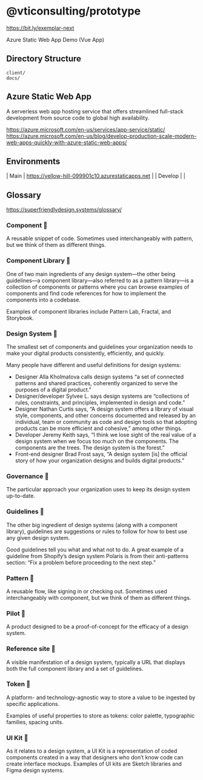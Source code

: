 # @vticonsulting/prototype

https://bit.ly/exemplar-next

Azure Static Web App Demo (Vue App)

## Directory Structure

```
client/
docs/
```

## Azure Static Web App

A serverless web app hosting service that offers streamlined full-stack development from source code to global high availability.

<https://azure.microsoft.com/en-us/services/app-service/static/>
https://azure.microsoft.com/en-us/blog/develop-production-scale-modern-web-apps-quickly-with-azure-static-web-apps/

## Environments

| Main | https://yellow-hill-099901c10.azurestaticapps.net |
| Develop | |


## Glossary
https://superfriendlydesign.systems/glossary/



### Component 🔗

A reusable snippet of code. Sometimes used interchangeably with pattern, but we think of them as different things.

### Component Library 🔗

One of two main ingredients of any design system—the other being guidelines—a component library—also referred to as a pattern library—is a collection of components or patterns where you can browse examples of components and find code references for how to implement the components into a codebase.

Examples of component libraries include Pattern Lab, Fractal, and Storybook.


### Design System 🔗


The smallest set of components and guidelines your organization needs to make your digital products consistently, efficiently, and quickly.

Many people have different and useful definitions for design systems:

- Designer Alla Kholmatova calls design systems “a set of connected patterns and shared practices, coherently organized to serve the purposes of a digital product.”
- Designer/developer Sylvee L. says design systems are “collections of rules, constraints, and principles, implemented in design and code.”
- Designer Nathan Curtis says, “A design system offers a library of visual style, components, and other concerns documented and released by an individual, team or community as code and design tools so that adopting products can be more efficient and cohesive,” among other things.
- Developer Jeremy Keith says, “I think we lose sight of the real value of a design system when we focus too much on the components. The components are the trees. The design system is the forest.”
- Front-end designer Brad Frost says, “A design system [is] the official story of how your organization designs and builds digital products.”



### Governance 🔗

The particular approach your organization uses to keep its design system up-to-date.

### Guidelines 🔗

The other big ingredient of design systems (along with a component library), guidelines are suggestions or rules to follow for how to best use any given design system.

Good guidelines tell you what and what not to do. A great example of a guideline from Shopify’s design system Polaris is from their anti-patterns section: “Fix a problem before proceeding to the next step.”

### Pattern 🔗

A reusable flow, like signing in or checking out. Sometimes used interchangeably with component, but we think of them as different things.

### Pilot 🔗

A product designed to be a proof-of-concept for the efficacy of a design system.


### Reference site 🔗

A visible manifestation of a design system, typically a URL that displays both the full component library and a set of guidelines.


### Token 🔗

A platform- and technology-agnostic way to store a value to be ingested by specific applications.

Examples of useful properties to store as tokens: color palette, typographic families, spacing units.


### UI Kit 🔗

As it relates to a design system, a UI Kit is a representation of coded components created in a way that designers who don’t know code can create interface mockups. Examples of UI kits are Sketch libraries and Figma design systems.

<!--
https://github.com/vticonsulting/prototype/compare/main@%7B1day%7D...main
-->
